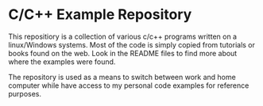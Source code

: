 C/C++ Example Repository
========================

This repositiory is a collection of various c/c++ programs written on a linux/Windows systems. Most of the code is simply copied from tutorials or books found on the web. Look in the README files to find more about where the examples were found.

The repository is used as a means to switch between work and home computer while have access to 
my personal code examples for reference purposes. 

